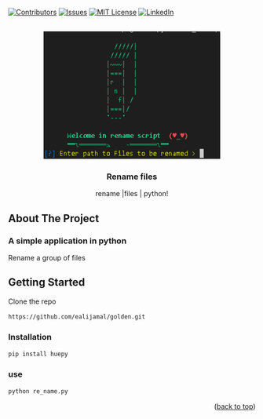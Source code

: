 
<div id="top"></div>
<!--
*** Thanks for checking out the Best-README-Template. If you have a suggestion
*** that would make this better, please fork the repo and create a pull request
*** or simply open an issue with the tag "enhancement".
*** Don't forget to give the project a star!
*** Thanks again! Now go create something AMAZING! :D
-->



<!-- PROJECT SHIELDS -->
<!--
*** I'm using markdown "reference style" links for readability.
*** Reference links are enclosed in brackets [ ] instead of parentheses ( ).
*** See the bottom of this document for the declaration of the reference variables
*** for contributors-url, forks-url, etc. This is an optional, concise syntax you may use.
*** https://www.markdownguide.org/basic-syntax/#reference-style-links
-->
[![Contributors][contributors-shield]][contributors-url]
[![Issues][issues-shield]][issues-url]
[![MIT License][license-shield]][license-url]
[![LinkedIn][linkedin-shield]][linkedin-url]



<!-- PROJECT LOGO -->
<br />
<div align="center">
  <a href="https://github.com/ealijamal/iq-rec-electron">
    <img src="rename.screen.png" alt="Logo" width="360" height="260">
  </a>

  <h3 align="center">Rename files</h3>

  <p align="center">
    rename |files  | python!
    <br />
   
  </p>
</div>






<!-- ABOUT THE PROJECT -->
## About The Project



###  A simple application in python
Rename a group of files





<!-- GETTING STARTED -->
## Getting Started

Clone the repo
   ```sh
   https://github.com/ealijamal/golden.git
   ```
### Installation

  ```sh
  pip install huepy
   ```

### use


   ```sh
   python re_name.py
   ```

<p align="right">(<a href="#top">back to top</a>)</p>





<!-- MARKDOWN LINKS & IMAGES -->
<!-- https://www.markdownguide.org/basic-syntax/#reference-style-links -->
[contributors-shield]: https://img.shields.io/github/contributors/ealijamal/golden?style=for-the-badge
[contributors-url]: https://github.com/ealijamal/golden/graphs/contributors


[issues-shield]: https://img.shields.io/github/downloads/ealijamal/golden/total?style=for-the-badge
[issues-url]: https://github.com/ealijamal/golden/issues
[license-shield]: https://img.shields.io/github/v/release/ealijamal/golden?include_prereleases&style=for-the-badge
[license-url]: https://github.com/ealijamal/golden/blob/master/LICENSE.txt
[linkedin-shield]: https://img.shields.io/github/repo-size/ealijamal/golden?style=for-the-badge
[linkedin-url]: https://linkedin.com/in/othneildrew
[product-screenshot]: iq_rec.png

